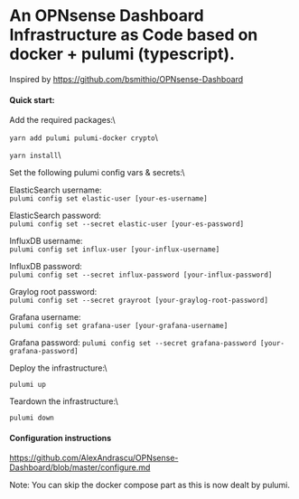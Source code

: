 # An OPNsense Dashboard Infrastructure as Code based on docker + pulumi (typescript). #

Inspired by https://github.com/bsmithio/OPNsense-Dashboard

#### Quick start: ####

Add the required packages:\

`yarn add pulumi pulumi-docker crypto`\

`yarn install`\

Set the following pulumi config vars & secrets:\

ElasticSearch username:\
`pulumi config set elastic-user [your-es-username]`

ElasticSearch password:\
`pulumi config set --secret elastic-user [your-es-password]`

InfluxDB username:\
`pulumi config set influx-user [your-influx-username]`

InfluxDB password:\
`pulumi config set --secret influx-password [your-influx-password]`

Graylog root password:\
`pulumi config set --secret grayroot [your-graylog-root-password]`

Grafana username:\
`pulumi config set grafana-user [your-grafana-username]`

Grafana password:
`pulumi config set --secret grafana-password [your-grafana-password]`

Deploy the infrastructure:\

`pulumi up`

Teardown the infrastructure:\

`pulumi down`

#### Configuration instructions ####

https://github.com/AlexAndrascu/OPNsense-Dashboard/blob/master/configure.md

Note: You can skip the docker compose part as this is now dealt by pulumi.